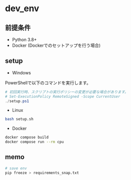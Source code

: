 # dev_env

## 前提条件

- Python 3.8+
- Docker (Dockerでのセットアップを行う場合)

## setup

- Windows

PowerShellで以下のコマンドを実行します。
```powershell
# 初回実行時、スクリプトの実行ポリシーの変更が必要な場合があります。
# Set-ExecutionPolicy RemoteSigned -Scope CurrentUser
./setup.ps1
```
- Linux
```bash
bash setup.sh
```
- Docker
```bash
docker compose build
docker compose run --rm cpu
```

## memo
```bash
# save env
pip freeze > requirements_snap.txt
```
